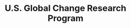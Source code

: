 ---
# This topic lives at
# https://digital.gov/topics/us-global-change-research-program

# Topic Title
title: "U.S. Global Change Research Program"

# description — keep it short and clear
# summary: ""

# Weight
weight: 1

# For more information on managing topics,
# see https://github.com/GSA/digitalgov.gov/wiki/topics
---